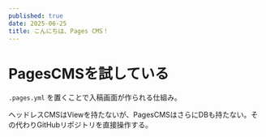 ```yaml
---
published: true
date: 2025-06-25
title: こんにちは、Pages CMS！
---
```

# PagesCMSを試している

`.pages.yml` を置くことで入稿画面が作られる仕組み。

ヘッドレスCMSはViewを持たないが、PagesCMSはさらにDBも持たない。その代わりGitHubリポジトリを直接操作する。